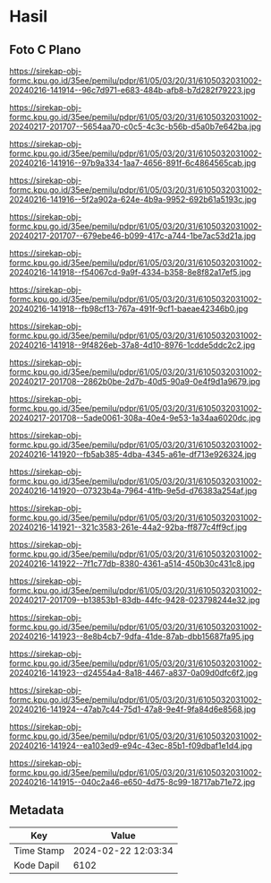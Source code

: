 # Hasil

## Foto C Plano

https://sirekap-obj-formc.kpu.go.id/35ee/pemilu/pdpr/61/05/03/20/31/6105032031002-20240216-141914--96c7d971-e683-484b-afb8-b7d282f79223.jpg

https://sirekap-obj-formc.kpu.go.id/35ee/pemilu/pdpr/61/05/03/20/31/6105032031002-20240217-201707--5654aa70-c0c5-4c3c-b56b-d5a0b7e642ba.jpg

https://sirekap-obj-formc.kpu.go.id/35ee/pemilu/pdpr/61/05/03/20/31/6105032031002-20240216-141916--97b9a334-1aa7-4656-891f-6c4864565cab.jpg

https://sirekap-obj-formc.kpu.go.id/35ee/pemilu/pdpr/61/05/03/20/31/6105032031002-20240216-141916--5f2a902a-624e-4b9a-9952-692b61a5193c.jpg

https://sirekap-obj-formc.kpu.go.id/35ee/pemilu/pdpr/61/05/03/20/31/6105032031002-20240217-201707--679ebe46-b099-417c-a744-1be7ac53d21a.jpg

https://sirekap-obj-formc.kpu.go.id/35ee/pemilu/pdpr/61/05/03/20/31/6105032031002-20240216-141918--f54067cd-9a9f-4334-b358-8e8f82a17ef5.jpg

https://sirekap-obj-formc.kpu.go.id/35ee/pemilu/pdpr/61/05/03/20/31/6105032031002-20240216-141918--fb98cf13-767a-491f-9cf1-baeae42346b0.jpg

https://sirekap-obj-formc.kpu.go.id/35ee/pemilu/pdpr/61/05/03/20/31/6105032031002-20240216-141918--9f4826eb-37a8-4d10-8976-1cdde5ddc2c2.jpg

https://sirekap-obj-formc.kpu.go.id/35ee/pemilu/pdpr/61/05/03/20/31/6105032031002-20240217-201708--2862b0be-2d7b-40d5-90a9-0e4f9d1a9679.jpg

https://sirekap-obj-formc.kpu.go.id/35ee/pemilu/pdpr/61/05/03/20/31/6105032031002-20240217-201708--5ade0061-308a-40e4-9e53-1a34aa6020dc.jpg

https://sirekap-obj-formc.kpu.go.id/35ee/pemilu/pdpr/61/05/03/20/31/6105032031002-20240216-141920--fb5ab385-4dba-4345-a61e-df713e926324.jpg

https://sirekap-obj-formc.kpu.go.id/35ee/pemilu/pdpr/61/05/03/20/31/6105032031002-20240216-141920--07323b4a-7964-41fb-9e5d-d76383a254af.jpg

https://sirekap-obj-formc.kpu.go.id/35ee/pemilu/pdpr/61/05/03/20/31/6105032031002-20240216-141921--321c3583-261e-44a2-92ba-ff877c4ff9cf.jpg

https://sirekap-obj-formc.kpu.go.id/35ee/pemilu/pdpr/61/05/03/20/31/6105032031002-20240216-141922--7f1c77db-8380-4361-a514-450b30c431c8.jpg

https://sirekap-obj-formc.kpu.go.id/35ee/pemilu/pdpr/61/05/03/20/31/6105032031002-20240217-201709--b13853b1-83db-44fc-9428-023798244e32.jpg

https://sirekap-obj-formc.kpu.go.id/35ee/pemilu/pdpr/61/05/03/20/31/6105032031002-20240216-141923--8e8b4cb7-9dfa-41de-87ab-dbb15687fa95.jpg

https://sirekap-obj-formc.kpu.go.id/35ee/pemilu/pdpr/61/05/03/20/31/6105032031002-20240216-141923--d24554a4-8a18-4467-a837-0a09d0dfc6f2.jpg

https://sirekap-obj-formc.kpu.go.id/35ee/pemilu/pdpr/61/05/03/20/31/6105032031002-20240216-141924--47ab7c44-75d1-47a8-9e4f-9fa84d6e8568.jpg

https://sirekap-obj-formc.kpu.go.id/35ee/pemilu/pdpr/61/05/03/20/31/6105032031002-20240216-141924--ea103ed9-e94c-43ec-85b1-f09dbaf1e1d4.jpg

https://sirekap-obj-formc.kpu.go.id/35ee/pemilu/pdpr/61/05/03/20/31/6105032031002-20240216-141915--040c2a46-e650-4d75-8c99-18717ab71e72.jpg


## Metadata

| Key        | Value               |
| ---------- | ------------------- |
| Time Stamp | 2024-02-22 12:03:34 |
| Kode Dapil | 6102                |



